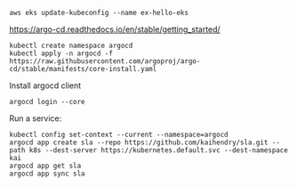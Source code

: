     aws eks update-kubeconfig --name ex-hello-eks

https://argo-cd.readthedocs.io/en/stable/getting_started/

    kubectl create namespace argocd
    kubectl apply -n argocd -f https://raw.githubusercontent.com/argoproj/argo-cd/stable/manifests/core-install.yaml

Install argocd client

    argocd login --core

Run a service:

    kubectl config set-context --current --namespace=argocd
    argocd app create sla --repo https://github.com/kaihendry/sla.git --path k8s --dest-server https://kubernetes.default.svc --dest-namespace kai
    argocd app get sla
    argocd app sync sla
